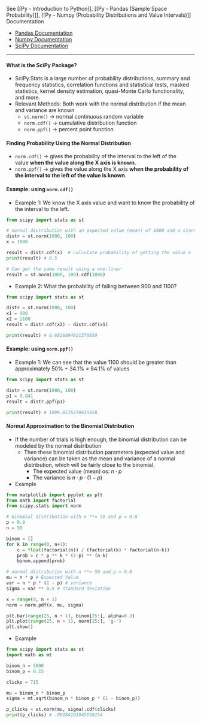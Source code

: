 See [[Py - Introduction to Python]], [[Py - Pandas (Sample Space Probability)]], [[Py - Numpy (Probability Distributions and Value Intervals)]]
Documentation
* [Pandas Documentation](https://pandas.pydata.org/docs/)
* [Numpy Documentation](https://numpy.org/doc/stable/index.html)
* [SciPy Documentation](https://docs.scipy.org/doc/scipy/reference/stats.html)

---

#### What is the SciPy Package?
* SciPy.Stats is a large number of probability distributions, summary and frequency statistics, correlation functions and statistical tests, masked statistics, kernel density estimation, quasi-Monte Carlo functionality, and more.
* Relevant Methods: Both work with the normal distribution if the mean and variance are known
	* `st.norm()` -> normal continuous random variable
	* `norm.cdf()` -> cumulative distribution function
	* `norm.ppf()` -> percent point function

#### Finding Probability Using the Normal Distribution
* `norm.cdf()` -> gives the probability of the interval to the left of the value **when the value along the X axis is known**.
* `norm.ppf()` -> gives the value along the X axis **when the probability of the interval to the left of the value is known**.

#### Example: using `norm.cdf()`
* Example 1: We know the X axis value and want to know the probability of the interval to the left.
```Python
from scipy import stats as st

# normal distribution with an expected value (mean) of 1000 and a standard deviation of 100
distr = st.norm(1000, 100)
x = 1000

result = distr.cdf(x)  # calculate probability of getting the value x
print(result) # 0.5
```

```Python
# Can get the same result using a one-liner
result = st.norm(1000, 100).cdf(1000)
```

* Example 2: What the probability of falling between 900 and 1100?
```Python
from scipy import stats as st

distr = st.norm(1000, 100) 
x1 = 900
x2 = 1100
result = distr.cdf(x2) - distr.cdf(x1)

print(result) # 0.6826894921370859
```

#### Example: using `norm.ppf()`
* Example 1: We can see that the value 1100 should be greater than approximately 50% + 34.1% = 84.1% of values
```Python
from scipy import stats as st

distr = st.norm(1000, 100) 
p1 = 0.841
result = distr.ppf(p1)

print(result) # 1099.8576270615658
```

#### Normal Approximation to the Binomial Distribution
* If the number of trials is high enough, the binomial distribution can be modeled by the normal distribution
	* Then these binomial distribution parameters (expected value and variance) can be taken as the mean and variance of a normal distribution, which will be fairly close to the binomial.
		* The expected value (mean) os: $n ⋅ p$
		* The variance is $n⋅ p ⋅ (1 - p)$
* Example
```Python
from matplotlib import pyplot as plt
from math import factorial
from scipy.stats import norm

# binomial distribution with n **= 50 and p = 0.8
p = 0.8
n = 50

binom = []
for k in range(0, n+1):
	c = float(factorial(n)) / (factorial(k) * factorial(n-k))
	prob = c * p ** k * (1-p) ** (n-k)
	binom.append(prob)

# normal distribution with n **= 50 and p = 0.8
mu = n * p # Expected Value
var = n * p * (1 - p) # variance
sigma = var ** 0.5 # standard deviation

x = range(0, n + 1)
norm = norm.pdf(x, mu, sigma)

plt.bar(range(25, n + 1), binom[25:], alpha=0.3)
plt.plot(range(25, n + 1), norm[25:], 'g-')
plt.show()
```

* Example
```Python
from scipy import stats as st
import math as mt

binom_n = 5000
binom_p = 0.15

clicks = 715

mu = binom_n * binom_p
sigma = mt.sqrt(binom_n * binom_p * (1 - binom_p))

p_clicks = st.norm(mu, sigma).cdf(clicks)
print(p_clicks) # .08284191945650154
```